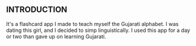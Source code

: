 INTRODUCTION
------------

It's a flashcard app I made to teach myself the Gujarati alphabet. I was dating this girl, and I decided to simp linguistically. I used this app for a day or two than gave up on learning Gujarati.